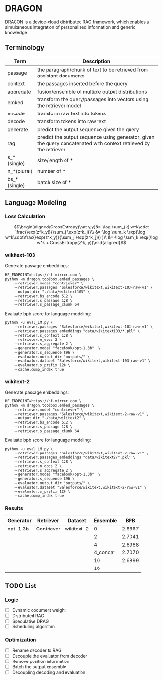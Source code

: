 # DRAGON
DRAGON is a device-cloud distributed RAG framework, which enables a simultaneous integration of personalized information and generic knowledge

## Terminology
|Term        |Description                                                         |
|------------|--------------------------------------------------------------------|
|passage     |the paragraph/chunk of text to be retrieved from assistant documents|
|context     |the passages inserted before the query                              |
|aggregate   |fusion/ensemble of multiple output distributions                    |
|embed       |transform the query/passages into vectors using the retriever model |
|encode      |transform raw text into tokens                                      |
|decode      |transform tokens into raw text                                      |
|generate    |predict the output sequence given the query                         |
|rag         |predict the output sequence using generator, given the query concatenated with context retrieved by the retriever|
|s_*(single) |size/length of *                                                    |
|n_*(plural) |number of *                                                         |
|bs_*(single)|batch size of *                                                     |
## Language Modeling
### Loss Calculation
$$\begin{aligned}CrossEntropy(\hat y,y)&=-\log \sum_{k} w^k\cdot \frac{\exp(z^k_y)}{\sum_j \exp(z^k_j)}\\
&=-\log \sum_k \exp(\log ( w^k\cdot\frac{\exp(z^k_y)}{\sum_j \exp(z^k_j)}) )\\
&=-\log \sum_k \exp(\log w^k + CrossEntropy(z^k, y))\end{aligned}$$
### wikitext-103
Generate passage embeddings:
```shell
HF_ENDPOINT=https://hf-mirror.com \
python -m dragon.toolbox.embed_passages \
    --retriever.model "contriever" \
    --retriever.passages "Salesforce/wikitext,wikitext-103-raw-v1" \
    --output_dir "./data/wikitext103" \
    --retriever.bs_encode 512 \
    --retriever.s_passage 128 \
    --retriever.s_passage_chunk 64
```
Evaluate bpb score for language modeling:
```shell
python -u eval_LM.py \
    --retriever.passages "Salesforce/wikitext,wikitext-103-raw-v1" \
    --retriever.passages_embeddings "data/wikitext103/*.pkl" \
    --retriever.s_context 128 \
    --retriever.n_docs 2 \
    --retriever.s_aggregate 2 \
    --generator.model "facebook/opt-1.3b"  \
    --generator.s_sequence 896 \
    --evaluator.output_dir "outputs/" \
    --evaluator.dataset "Salesforce/wikitext,wikitext-103-raw-v1" \
    --evaluator.s_prefix 128 \
    --cache.dump_index true
```

### wikitext-2
Generate passage embeddings:
```shell
HF_ENDPOINT=https://hf-mirror.com \
python -m dragon.toolbox.embed_passages \
    --retriever.model "contriever" \
    --retriever.passages "Salesforce/wikitext,wikitext-2-raw-v1" \
    --output_dir "./data/wikitext2" \
    --retriever.bs_encode 512 \
    --retriever.s_passage 128 \
    --retriever.s_passage_chunk 64
```
Evaluate bpb score for language modeling:
```shell
python -u eval_LM.py \
    --retriever.passages "Salesforce/wikitext,wikitext-2-raw-v1" \
    --retriever.passages_embeddings "data/wikitext2/*.pkl" \
    --retriever.s_context 128 \
    --retriever.n_docs 2 \
    --retriever.s_aggregate 2 \
    --generator.model "facebook/opt-1.3b"  \
    --generator.s_sequence 896 \
    --evaluator.output_dir "outputs/" \
    --evaluator.dataset "Salesforce/wikitext,wikitext-2-raw-v1" \
    --evaluator.s_prefix 128 \
    --cache.dump_index true
```
### Results
|Generator  |Retriever  |Dataset   |Ensemble|BPB    |
|-----------|-----------|----------|--------|-------|
|opt-1.3b   |Contriever |wikitext-2|0       |2.8867 |
|           |           |          |2       |2.7041 |
|           |           |          |4       |2.6968 |
|           |           |          |4_concat|2.7070 |
|           |           |          |10      |2.6899 |
|           |           |          |16      |       |

## TODO List
### Logic
- [ ] Dynamic document weight
- [ ] Distributed RAG
- [ ] Speculative DRAG
- [ ] Scheduling algorithm

### Optimization
- [ ] Rename decoder to RAG
- [ ] Decouple the evaluator from decoder
- [ ] Remove position information
- [ ] Batch the output ensemble
- [ ] Decoupling decoding and evaluation